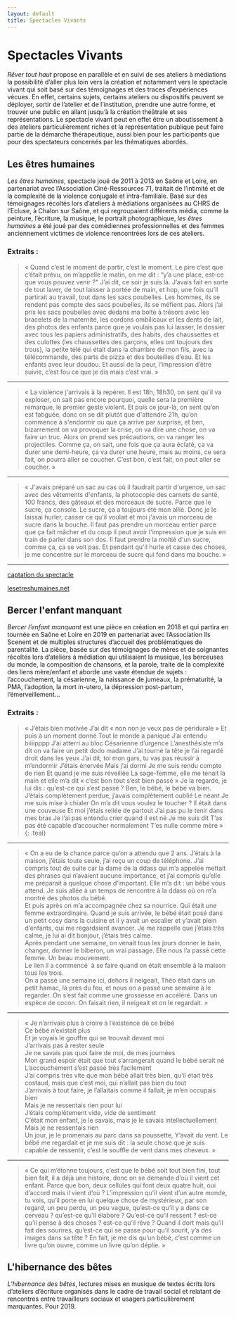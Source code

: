 ```yaml
---
layout: default
title: Spectacles Vivants
---
```

# Spectacles Vivants    

*Rêver tout haut* propose en parallèle et en suivi de ses ateliers à médiations la possibilité d’aller plus loin vers la création et notamment vers le spectacle vivant qui soit basé sur des témoignages et des traces d’expériences vécues. En effet, certains sujets, certains ateliers ou dispositifs peuvent se déployer, sortir de l’atelier et de l’institution, prendre une autre forme, et trouver une public en allant jusqu’à la création théâtrale et ses représentations. Le spectacle vivant peut en effet être un aboutissement à des ateliers particulièrement riches et la représentation publique peut faire partie de la démarche thérapeutique, aussi bien pour les participants que pour des spectateurs concernés par les thématiques abordés.

## Les êtres humaines
*Les êtres humaines*, spectacle joué de 2011 à 2013 en Saône et Loire, en partenariat avec l’Association Ciné-Ressources 71, traitait de l’intimité et de la complexité de la violence conjugale et intra-familiale. Basé sur des témoignages récoltés lors d’ateliers à médiations organisées au CHRS de l’Ecluse, à Chalon sur Saône, et qui regroupaient différents média, comme la peinture, l’écriture, la musique, le portrait photographique, *les êtres humaines*  a été joué par des comédiennes professionnelles et des femmes anciennement victimes de violence rencontrées lors de ces ateliers. 

### Extraits : 
 
>« Quand c’est le moment de partir, c’est le moment. Le pire c’est que c’était prévu, on m’appelle le matin, on me dit : “y’a une place, est-ce que vous pouvez venir ?" J’ai dit, ce soir je suis là. J’avais fait en sorte de tout laver, de tout laisser à portée de main, et hop, une fois qu’il partirait au travail, tout dans les sacs poubelles. Les hommes, ils se rendent pas compte des sacs poubelles, ils se méfient pas. Alors j’ai pris les sacs poubelles avec dedans ma boîte à trésors avec les bracelets de la maternité, les cordons ombilicaux et les dents de lait, des photos des enfants parce que je voulais pas lui laisser, le dossier avec tous les papiers administratifs, des habits, des chaussettes et des culottes (les chaussettes des garçons, elles ont toujours des trous), la petite télé qui était dans la chambre de mon fils, avec la télécommande, des parts de pizza et des bouteilles d’eau. Et les enfants avec leur doudou. Et aussi de la peur, l’impression d’être suivie, c’est fou ce que je dis mais c’est vrai. »

----
>« La violence j'arrivais à la repérer. Il est 18h, 18h30, on sent qu'il va exploser, on sait pas encore pourquoi, quelle sera la première remarque, le premier geste violent. Et puis ce jour-là, on sent qu’on est fatiguée, donc on se dit plutôt que d'attendre 21h, qu’on commence à s'endormir ou que ça arrive par surprise, et ben, bizarrement on va provoquer la crise, on va dire une chose, on va faire un truc. Alors on prend ses précautions, on va ranger les projectiles. Comme ça, on sait, une fois que ça aura éclaté, ça va durer une demi-heure, ça va durer une heure, mais au moins, ce sera fait, on pourra aller se coucher. C’est bon, c’est fait, on peut aller se coucher. »

----
>« J'avais préparé un sac au cas où il faudrait partir d'urgence, un sac avec des vêtements d'enfants, la photocopie des carnets de santé, 100 francs, des gâteaux et des morceaux de sucre. Parce que le sucre, ça console. Le sucre, ça a toujours été mon allié. Donc je le laissai hurler, casser ce qu'il voulait et moi j'avais un morceau de sucre dans la bouche. Il faut pas prendre un morceau entier parce que ça fait mâcher et du coup il peut avoir l'impression que je suis en train de parler dans son dos. Il faut prendre la moitié d'un sucre, comme ça, ça se voit pas. Et pendant qu'il hurle et casse des choses,  je me concentre sur le morceau de sucre qui fond dans ma bouche. »

----

[captation du spectacle](https://vimeo.com/144494122)

[lesetreshumaines.net](http://lesetreshumaines.net) 


## Bercer l'enfant manquant
*Bercer l’enfant manquant* est une pièce en création en 2018 et qui partira en tournée en Saône et Loire en 2019  en partenariat avec l’Association Ils Scenent et de multiples structures d’accueil des problématiques de parentalité. La pièce, basée sur des témoignages de mères et de soignantes récoltés lors d’ateliers à médiation qui utilisaient la musique, les berceuses du monde, la composition de chansons, et la parole, traite de la complexité des liens mère/enfant et aborde une vaste étendue de sujets : l’accouchement, la césarienne, la naissance de jumeaux, la prématurité, la PMA, l’adoption, la mort in-utero, la dépression post-partum, l’émerveillement... 

### Extraits : 

>« J’étais bien motivée
J’ai dit « non non je veux pas de péridurale »
Et puis à un moment donné
Tout le monde a paniqué
J’ai entendu biiiipppp
J’ai atterri au bloc
Césarienne d’urgence
L’anesthésiste m’a dit on va faire un petit dodo madame
J’ai tourné la tête je l’ai regardé droit dans les yeux
J’ai dit, toi mon gars, tu vas pas réussir à m’endormir
J’étais énervée
Mais j’ai dormi
Je me suis rendu compte de rien
Et quand je me suis réveillée
La sage-femme, elle me tenait la main et elle m’a dit  « c’est bon tout s’est bien passé »
Je la regarde, je lui dis : qu’est-ce qui s’est passé ? 
Ben, le bébé, le bébé va bien. 
J’étais complètement perdue, j’avais complètement oublié
Le néant
Je me suis mise à chialer
On m’a dit vous voulez le toucher ? 
Il était dans une couveuse
Et moi j’étais reliée de partout
J’ai pas pu le tenir dans mes bras
Je l’ai pas entendu crier quand il est né
Je me suis dit 
T’as pas été capable d’accoucher normalement
T’es nulle comme mère » 
{: .teal}


----

>« On a eu de la chance parce qu’on a attendu que 2 ans. J’étais à la maison, j’étais toute seule, j’ai reçu un coup de téléphone. J’ai compris tout de suite car la dame de la ddass qui m’a appelée mettait des phrases qui n’avaient aucune importance, et j’ai compris qu’elle me préparait à quelque chose d’important. Elle m’a dit : un bébé vous attend. Je suis allée à un temps de rencontre à la ddass où on m’a montré des photos du bébé.  
Et puis après on m’a accompagnée chez sa nourrice. Qui était une femme extraordinaire. Quand je suis arrivée, le bébé était posé dans un petit cosy dans la cuisine et il y avait un escalier et y’avait plein d’enfants, qui me regardaient avancer. Je me rappelle que j’étais très calme, je lui ai dit bonjour, j’étais très calme.   
Après pendant une semaine, on venait tous les jours donner le bain, changer, donner le biberon, un vrai passage. Elle nous l’a passé cette femme. Un beau mouvement.   
Le lien il a commencé  à se faire quand on était ensemble à la maison tous les trois.  
On a passé une semaine ici, dehors il neigeait, Théo était dans un petit hamac, là près du feu, et nous on a passé une semaine à le regarder. On s’est fait comme une grossesse en accéléré. Dans un espèce de cocon. On faisait rien, il neigeait et on le regardait. »

----

>« Je n’arrivais plus à croire à l’existence de ce bébé  
Ce bébé n’existait plus  
Et je voyais le gouffre qui se trouvait devant moi  
J’arrivais pas à rester seule  
Je ne savais pas quoi faire de moi, de mes journées  
Mon grand espoir était que tout s’arrangerait quand le bébé serait né  
L’accouchement s’est passé très facilement  
J’ai compris très vite que mon bébé allait très bien, qu’il était très costaud, mais que c’est moi, qui n’allait pas bien du tout  
J’arrivais à tout faire, je l’allaitais comme il fallait, je m’en occupais bien  
Mais je ne ressentais rien pour lui  
J’étais complètement vide, vide de sentiment  
C’était mon enfant, je le savais, mais je le savais intellectuellement   
Mais je ne ressentais rien  
Un jour, je le promenais au parc dans sa poussette, 
Y’avait du vent. Le bébé me regardait et je me suis dit : la seule chose que je suis capable de ressentir, c’est le souffle de vent dans mes cheveux. »

----
>« Ce qui m’étonne toujours, c’est que le bébé soit tout bien fini, tout bien fait, il a déjà une histoire, donc on se demande d’où il vient cet enfant. Parce que bon, deux cellules qui font deux quatre huit, oui d’accord mais il vient d’où ? L’impression qu’il vient d’un autre monde, tu vois, qu’il porte en lui quelque chose de mystérieux, par son regard, un peu perdu, un peu vague, qu’est-ce qu’il y a dans ce cerveau ? qu’est-ce qu’il élabore ? Qu’est-ce qu’il ressent ? est-ce qu’il pense à des choses ? est-ce qu’il rêve ? Quand il dort mais qu’il fait des sourires, qu’est-ce qui se passe pour qu’il sourit, y’a des images dans sa tête ? En fait, je me dis qu’un bébé, c’est comme un livre qu’on ouvre, comme un livre qu’on déplie. »

## L'hibernance des bêtes

*L’hibernance des bêtes*, lectures mises en musique de textes écrits lors d’ateliers d’écriture organisés dans le cadre de travail social et relatant de rencontres entre travailleurs sociaux et usagers particulièrement marquantes. Pour 2019. 




